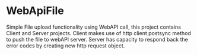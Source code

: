 # WebApiFile

Simple File upload functionality using WebAPI call, this project contains Client and Server projects. Client makes use of http client postsync method to push the file to webAPI server. Server has capacity to respond back the error codes by creating new http request object.
